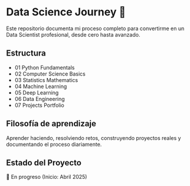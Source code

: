 # Data Science Journey 🚀

Este repositorio documenta mi proceso completo para convertirme en un Data Scientist profesional, desde cero hasta avanzado.

## Estructura

- 01 Python Fundamentals
- 02 Computer Science Basics
- 03 Statistics Mathematics
- 04 Machine Learning
- 05 Deep Learning
- 06 Data Engineering
- 07 Projects Portfolio

## Filosofía de aprendizaje

Aprender haciendo, resolviendo retos, construyendo proyectos reales y documentando el proceso diariamente.

## Estado del Proyecto

🚧 En progreso (Inicio: Abril 2025)

